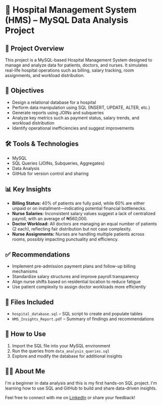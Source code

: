 # 🏥 Hospital Management System (HMS) – MySQL Data Analysis Project

## 📌 Project Overview
This project is a MySQL-based Hospital Management System designed to manage and analyze data for patients, doctors, and nurses. It simulates real-life hospital operations such as billing, salary tracking, room assignments, and workload distribution.

## 🎯 Objectives
- Design a relational database for a hospital
- Perform data manipulation using SQL (INSERT, UPDATE, ALTER, etc.)
- Generate reports using JOINs and subqueries
- Analyze key metrics such as payment status, salary trends, and workload distribution
- Identify operational inefficiencies and suggest improvements

## 🛠️ Tools & Technologies
- MySQL
- SQL Queries (JOINs, Subqueries, Aggregates)
- Data Analysis
- GitHub for version control and sharing

## 📊 Key Insights
- **Billing Status:** 40% of patients are fully paid, while 60% are either unpaid or on installment—indicating potential financial bottlenecks.
- **Nurse Salaries:** Inconsistent salary values suggest a lack of centralized payroll, with an average of ₦560,000.
- **Doctor Workload:** All doctors are managing an equal number of patients (2 each), reflecting fair distribution but not case complexity.
- **Nurse Assignments:** Nurses are handling multiple patients across rooms, possibly impacting punctuality and efficiency.

## ✅ Recommendations
- Implement pre-admission payment plans and follow-up billing mechanisms
- Standardize salary structures and improve payroll transparency
- Align nurse shifts based on residential location to reduce fatigue
- Use patient complexity to assign doctor workloads more efficiently

## 📂 Files Included
- `hospital_database.sql` – SQL script to create and populate tables
- `HMS_Insights_Report.pdf` – Summary of findings and recommendations


## 🚀 How to Use
1. Import the SQL file into your MySQL environment
2. Run the queries from `data_analysis_queries.sql`
3. Explore and modify the database for additional insights

## 🙋‍♂️ About Me
I'm a beginner in data analysis and this is my first hands-on SQL project. I'm learning how to use SQL and GitHub to build and share data-driven insights.

Feel free to connect with me on [LinkedIn](https://linkedin.com/in/adediji-joshua-90b5b226a)  or share your feedback!
